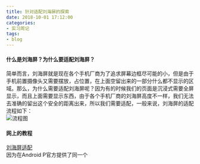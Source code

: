 ```yaml
---
title: 针对适配刘海屏的探索
date: 2018-10-01 17:12:00
categories: 
- 实习周记
tags:
- blog
--- 
```


#### 什么是刘海屏？为什么要适配刘海屏？
简单而言，刘海屏就是现在各个手机厂商为了追求屏幕边框尽可能的小，但是由于手机前置摄像头又需要摆放，占位置，在上面空留出来的一部分什么都不显示的区域。那么，为什么需要适配刘海屏呢？因为有的时候我们的页面是沉浸式需要全屏显示，而且上面需要显示东西，由于各个手机厂商的刘海屏高度不一样，我们无法去准确的留出这个安全的距离出来，所以我们需要适配，一般来说，刘海屏的适配流程如下：  
![流程图](https://upload-images.jianshu.io/upload_images/2835050-08bdcbaecf3da828.png?imageMogr2/auto-orient/)  
####  网上的教程  
[刘海屏适配](https://www.jianshu.com/p/62c6625db7ab)   
因为在Android P官方提供了同一个
  
